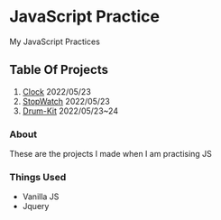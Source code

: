 # JavaScript Practice
My JavaScript Practices

## Table Of Projects 
1. [Clock](Clock/README.md) 2022/05/23
2. [StopWatch](StopWatch/README.md) 2022/05/23
3. [Drum-Kit](Drum-Kit/README.md) 2022/05/23~24

### About
These are the projects I made when I am practising JS

### Things Used
- Vanilla JS
- Jquery